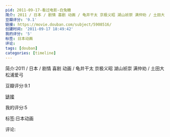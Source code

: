 ```yaml
---
pid: 2011-09-17-看过电影-白兔糖
简介: 2011 / 日本 / 剧情 喜剧 动画 / 龟井干太 京极义昭 湖山祯崇 满仲劝 / 土田大 松浦爱弓
豆瓣评分: '9.1'
链接: https://movie.douban.com/subject/5908516/
创建时间: '2011-09-17 18:49:42'
我的评分: '5'
标签: 日本动画
评论:
tags: [douban]
categories: [timeline]
---
```

简介:2011 / 日本 / 剧情 喜剧 动画 / 龟井干太 京极义昭 湖山祯崇 满仲劝 / 土田大 松浦爱弓

豆瓣评分:9.1

[链接](https://movie.douban.com/subject/5908516/)

我的评分:5

标签:日本动画

评论:

